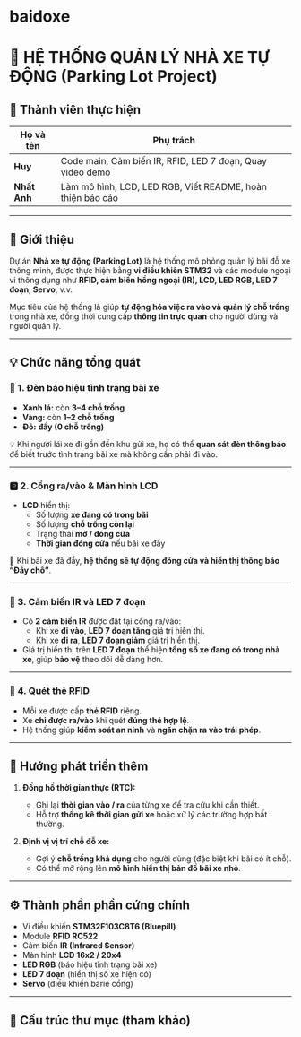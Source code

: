 # baidoxe
# 🚗 HỆ THỐNG QUẢN LÝ NHÀ XE TỰ ĐỘNG (Parking Lot Project)

## 👥 Thành viên thực hiện

| Họ và tên | Phụ trách |
|------------|------------|
| **Huy** | Code main, Cảm biến IR, RFID, LED 7 đoạn, Quay video demo |
| **Nhất Anh** | Làm mô hình, LCD, LED RGB, Viết README, hoàn thiện báo cáo |

---

## 🧩 Giới thiệu

Dự án **Nhà xe tự động (Parking Lot)** là hệ thống mô phỏng quản lý bãi đỗ xe thông minh, được thực hiện bằng **vi điều khiển STM32** và các module ngoại vi thông dụng như **RFID, cảm biến hồng ngoại (IR), LCD, LED RGB, LED 7 đoạn, Servo**, v.v.

Mục tiêu của hệ thống là giúp **tự động hóa việc ra vào và quản lý chỗ trống** trong nhà xe, đồng thời cung cấp **thông tin trực quan** cho người dùng và người quản lý.

---

## 💡 Chức năng tổng quát

### 🔶 1. Đèn báo hiệu tình trạng bãi xe

- **Xanh lá:** còn **3–4 chỗ trống**  
- **Vàng:** còn **1–2 chỗ trống**  
- **Đỏ:** **đầy (0 chỗ trống)**  

💡 Khi người lái xe đi gần đến khu gửi xe, họ có thể **quan sát đèn thông báo** để biết trước tình trạng bãi xe mà không cần phải đi vào.

---

### 🅿️ 2. Cổng ra/vào & Màn hình LCD

- **LCD** hiển thị:
  - Số lượng **xe đang có trong bãi**  
  - Số lượng **chỗ trống còn lại**  
  - Trạng thái **mở / đóng cửa**  
  - **Thời gian đóng cửa** nếu bãi xe đầy  

🔐 Khi bãi xe đã đầy, **hệ thống sẽ tự động đóng cửa và hiển thị thông báo “Đầy chỗ”**.

---

### 🔁 3. Cảm biến IR và LED 7 đoạn

- Có **2 cảm biến IR** được đặt tại cổng ra/vào:
  - Khi xe **đi vào**, **LED 7 đoạn tăng** giá trị hiển thị.
  - Khi xe **đi ra**, **LED 7 đoạn giảm** giá trị hiển thị.
- Giá trị hiển thị trên **LED 7 đoạn** thể hiện **tổng số xe đang có trong nhà xe**, giúp **bảo vệ** theo dõi dễ dàng hơn.

---

### 🪪 4. Quét thẻ RFID

- Mỗi xe được cấp **thẻ RFID** riêng.  
- Xe **chỉ được ra/vào** khi quét **đúng thẻ hợp lệ**.  
- Hệ thống giúp **kiểm soát an ninh** và **ngăn chặn ra vào trái phép**.

---

## 🚀 Hướng phát triển thêm

1. **Đồng hồ thời gian thực (RTC):**  
   - Ghi lại **thời gian vào / ra** của từng xe để tra cứu khi cần thiết.  
   - Hỗ trợ **thống kê thời gian gửi xe** hoặc xử lý các trường hợp bất thường.

2. **Định vị vị trí chỗ đỗ xe:**  
   - Gợi ý **chỗ trống khả dụng** cho người dùng (đặc biệt khi bãi có ít chỗ).  
   - Có thể mở rộng lên **mô hình hiển thị bản đồ bãi xe nhỏ**.

---

## ⚙️ Thành phần phần cứng chính

- Vi điều khiển **STM32F103C8T6 (Bluepill)**  
- Module **RFID RC522**  
- Cảm biến **IR (Infrared Sensor)**  
- Màn hình **LCD 16x2 / 20x4**  
- **LED RGB** (báo hiệu tình trạng bãi xe)  
- **LED 7 đoạn** (hiển thị số xe hiện có)  
- **Servo** (điều khiển barie cổng)  

---

## 🧱 Cấu trúc thư mục (tham khảo)


